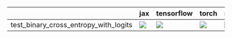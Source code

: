 |                                       | jax                                                                                                                                                                                | tensorflow                                                                                                                                                                             | torch                                                                                                                                                                              | numpy                                                                                                                                                                              |
|:--------------------------------------|:-----------------------------------------------------------------------------------------------------------------------------------------------------------------------------------|:---------------------------------------------------------------------------------------------------------------------------------------------------------------------------------------|:-----------------------------------------------------------------------------------------------------------------------------------------------------------------------------------|:-----------------------------------------------------------------------------------------------------------------------------------------------------------------------------------|
| test_binary_cross_entropy_with_logits | <a href="https://github.com/unifyai/ivy/actions/runs/4635735001/jobs/8203025348" rel="noopener noreferrer" target="_blank"><img src=https://img.shields.io/badge/-failure-red></a> | <a href="https://github.com/unifyai/ivy/actions/runs/4635735001/jobs/8203025348" rel="noopener noreferrer" target="_blank"><img src=https://img.shields.io/badge/-success-success></a> | <a href="https://github.com/unifyai/ivy/actions/runs/4635735001/jobs/8203025348" rel="noopener noreferrer" target="_blank"><img src=https://img.shields.io/badge/-failure-red></a> | <a href="https://github.com/unifyai/ivy/actions/runs/4635735001/jobs/8203025348" rel="noopener noreferrer" target="_blank"><img src=https://img.shields.io/badge/-failure-red></a> |